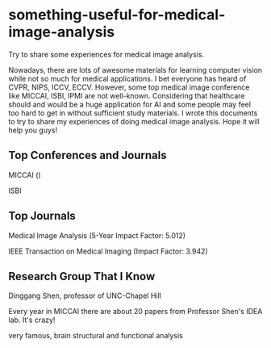 # something-useful-for-medical-image-analysis
Try to share some experiences for medical image analysis.

Nowadays, there are lots of awesome materials for learning computer vision while not so much for medical applications. I bet everyone has heard of CVPR, NIPS, ICCV, ECCV. However, some top medical image conference like MICCAI, ISBI, IPMI are not well-known. Considering that healthcare should and would be a huge application for AI and some people may feel too hard to get in without sufficient study materials. I wrote this documents to try to share my experiences of doing medical image analysis. Hope it will help you guys!

## Top Conferences and Journals
MICCAI ()

ISBI

## Top Journals
Medical Image Analysis (5-Year Impact Factor: 5.012)

IEEE Transaction on Medical Imaging (Impact Factor: 3.942)

## Research Group That I Know
Dinggang Shen, professor of UNC-Chapel Hill

Every year in MICCAI there are about 20 papers from Professor Shen's IDEA lab. It's crazy!

very famous,
brain structural and functional analysis
